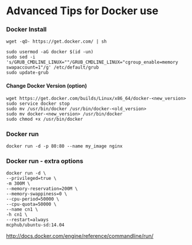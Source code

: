 # Advanced Tips for Docker use

### Docker Install
~~~
wget -qO- https://get.docker.com/ | sh

sudo usermod -aG docker $(id -un)
sudo sed -i 's/GRUB_CMDLINE_LINUX=""/GRUB_CMDLINE_LINUX="cgroup_enable=memory swapaccount=1"/g' /etc/default/grub
sudo update-grub
~~~

#### Change Docker Version (option)
~~~
wget https://get.docker.com/builds/Linux/x86_64/docker-<new_version>
sudo service docker stop
sudo mv /usr/bin/docker /usr/bin/docker-<old_version>
sudo mv docker-<new_version> /usr/bin/docker
sudo chmod +x /usr/bin/docker
~~~

### Docker run
~~~
docker run -d -p 80:80 --name my_image nginx
~~~

### Docker run - extra options
~~~
docker run -d \
--privileged=true \
-m 300M \
--memory-reservation=200M \
--memory-swappiness=0 \
--cpu-period=50000 \
--cpu-quota=50000 \
--name cn1 \
-h cn1 \
--restart=always
mcphub/ubuntu-sd:14.04
~~~

http://docs.docker.com/engine/reference/commandline/run/
